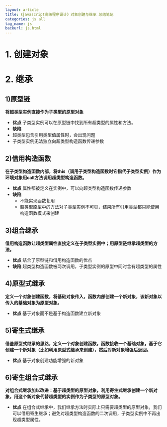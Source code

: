 ```yaml
---
layout: article
title: 《javascript高级程序设计》对象创建与继承 总结笔记
categories: js all
tag_name: js
backurl: js.html
---
```

# 1. 创建对象
# 2. 继承
## 1)原型链
**将超类型实例直接作为子类型的原型对象**
- **优点**
子类型实例可以在原型链中找到所有超类型的属性和方法。
- **缺陷**
 - 超类型包含引用类型值属性时，会出现问题
 - 子类型实例无法独立向超类型构造函数传递参数

## 2)借用构造函数
**在子类型构造函数内部，将this（调用子类型构造函数时它指代子类型实例）作为环境对象用call方法调用超类型构造函数。**
- **优点**
属性都被定义在实例中，可以向超类型构造函数传递参数
- **缺陷**
  - 不能实现函数复用
  - 超类型原型中的方法对子类型实例不可见，结果所有引用类型都只能使用构造函数模式来创建

## 3)组合继承
**借用构造函数让超类型属性直接定义在子类型实例中；用原型链继承超类型的方法。**
- **优点**
结合了原型链和借用构造函数的优点
- **缺陷**
超类型构造函数被两次调用，子类型实例的原型中同时含有超类型的属性

## 4)原型式继承
**定义一个对象创建函数，将基础对象传入，函数内部创建一个新对象，该新对象以传入的基础对象为原型对象。**
- **优点**
基于对象而不是基于构造函数建立新对象

## 5)寄生式继承
**借鉴原型式继承的思路，定义一个对象创建函数，函数接收一个基础对象，基于它创建一个新对象（比如利用原型式继承来创建），然后对新对象增强后返回。**
- **优点**
基于对象创建功能增强的新对象

## 6)寄生组合式继承
**对组合式继承加以改进：基于超类型的原型对象，利用寄生式继承创建一个新对象，用这个新对象代替超类型的实例作为子类型的原型对象。**
- **优点**
在组合式继承中，我们继承方法时实际上只需要超类型的原型对象，我们可以借用寄生继承；避免对超类型构造函数的二次调用，子类型实例中不再出现超类型属性。